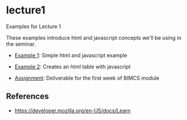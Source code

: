 # lecture1

Examples for Lecture 1

These examples introduce html and javascript concepts we'll be using in the seminar.

- [Example 1](example1): Simple html and javascript example
- [Example 2](example2): Creates an html table with javascript

- [Assignment](Assignment): Deliverable for the first week of BIMCS module

## References

- https://developer.mozilla.org/en-US/docs/Learn